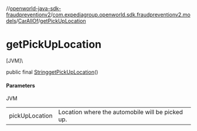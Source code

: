 //[openworld-java-sdk-fraudpreventionv2](../../../index.md)/[com.expediagroup.openworld.sdk.fraudpreventionv2.models](../index.md)/[CarAllOf](index.md)/[getPickUpLocation](get-pick-up-location.md)

# getPickUpLocation

[JVM]\

public final [String](https://docs.oracle.com/javase/8/docs/api/java/lang/String.html)[getPickUpLocation](get-pick-up-location.md)()

#### Parameters

JVM

| | |
|---|---|
| pickUpLocation | Location where the automobile will be picked up. |
